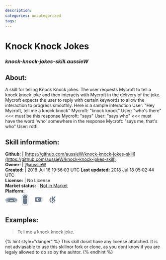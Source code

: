 ```yaml
--- 
description: 
categories: uncategorized   
tags:   
---
```


# Knock Knock Jokes  
### _knock-knock-jokes-skill.aussieW_  
## About:  
A skill for telling Knock Knock jokes.
The user requests Mycroft to tell a knock knock joke and then interacts with Mycroft in the delivery of the joke. Mycroft expects the user to reply with certain keywords to allow the interaction to progress smoothly.
Here is a sample interaction
User: "Hey Mycroft, tell me a knock knock"
Mycroft: "knock knock"
User: "who's there" <<< must be this response
Mycroft: "says"
User: "says who" <<< must have the word 'who' somewhere in the response
Mycroft: "says me, that's who"
User: rotfl.

## Skill information:  
**Github:** | [https://github.com/aussieW/knock-knock-jokes-skill](https://github.com/aussieW/knock-knock-jokes-skill)  
**Owner:** | [@aussieW](https://github.com/aussieW)  
**Created:** | 2018 Jul 16 19:56:03 UTC  **Last updated:** 2018 Jul 18 05:02:44 UTC  
**License:** | No License  
**Market status:** | [Not in Market](https://market.mycroft.ai/skill/)  
**Platform:**  
 ![](../.gitbook/assets/mark-1-icon.png)  ![](../.gitbook/assets/mark-2-icon.png)  ![](../.gitbook/assets/picroft-icon.png)  ![](../.gitbook/assets/kde.png)   
## Examples:  
> Tell me a knock knock joke.  
  
{% hint style="danger" %}
This skill dosnt have any license attatched. It is not adviasable to use this skillnor fork or clone, as you dont know if you are legaly allowed to do so by the auhtor.
{% endhint %}
